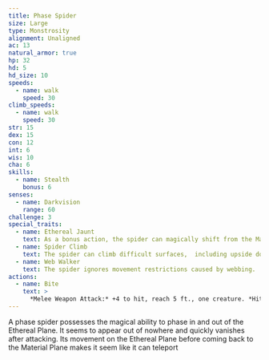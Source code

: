 ```yaml
---
title: Phase Spider
size: Large
type: Monstrosity
alignment: Unaligned
ac: 13
natural_armor: true
hp: 32
hd: 5
hd_size: 10
speeds:
  - name: walk
    speed: 30
climb_speeds:
  - name: walk
    speed: 30
str: 15
dex: 15
con: 12
int: 6
wis: 10
cha: 6
skills:
  - name: Stealth
    bonus: 6
senses:
  - name: Darkvision
    range: 60
challenge: 3
special_traits:
  - name: Ethereal Jaunt
    text: As a bonus action, the spider can magically shift from the Material Plane to the Ethereal Plane, or vice versa.
  - name: Spider Climb
    text: The spider can climb difficult surfaces,  including upside down on ceilings, without needing to make an ability check.
  - name: Web Walker
    text: The spider ignores movement restrictions caused by webbing.
actions:
  - name: Bite
    text: >
      *Melee Weapon Attack:* +4 to hit, reach 5 ft., one creature. *Hit:* 7 (1d10 + 2) piercing damage, and the target must make a DC 11 Constitution saving throw,  taking 18 (4d8) poison damage on a failed save, or half as much damage on a successful one. If the poison damage reduces the target to 0 hit points, the target is stable but poisoned for 1 hour, even after regaining hit points, and is paralyzed while poisoned in this way.
---
```


A phase spider possesses the magical ability to phase in and out of the Ethereal Plane. It seems to appear out of nowhere and quickly vanishes after attacking. Its movement on the Ethereal Plane before coming back to the Material Plane makes it seem like it can teleport
